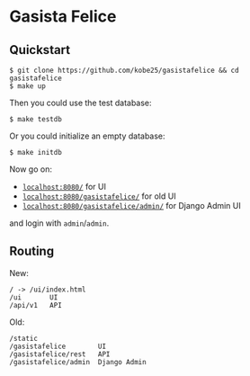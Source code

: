 # Gasista Felice

## Quickstart

    $ git clone https://github.com/kobe25/gasistafelice && cd gasistafelice
    $ make up

Then you could use the test database:

    $ make testdb

Or you could initialize an empty database:

    $ make initdb

Now go on:

* [`localhost:8080/`](http://localhost:8080/) for UI
* [`localhost:8080/gasistafelice/`](http://localhost:8080/gasistafelice/) for old UI
* [`localhost:8080/gasistafelice/admin/`](http://localhost:8080/gasistafelice/admin/) for Django Admin UI

and login with `admin`/`admin`.

## Routing

New:

    / -> /ui/index.html
    /ui       UI
    /api/v1   API

Old:

    /static
    /gasistafelice        UI
    /gasistafelice/rest   API
    /gasistafelice/admin  Django Admin
